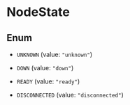 
# NodeState

## Enum


* `UNKNOWN` (value: `"unknown"`)

* `DOWN` (value: `"down"`)

* `READY` (value: `"ready"`)

* `DISCONNECTED` (value: `"disconnected"`)



